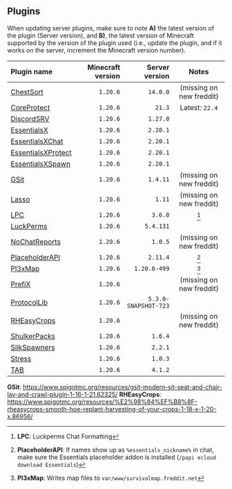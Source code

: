 
## Plugins

When updating server plugins, make sure to note **A)** the latest version of the plugin (Server version), and **B)**, the latest version of Minecraft supported by the version of the plugin used (i.e., update the plugin, and if it works on the server, increment the Minecraft version number).

| Plugin name                                                                                  | Minecraft version |       Server version |           Notes          |
|:-------------------------------------------------------------------------------------------- | -----------------:| --------------------:|:------------------------:|
| [ChestSort](https://www.spigotmc.org/resources/chestsort-api.59773/)                         |          `1.20.6` |             `14.0.0` | (missing on new freddit) |
| [CoreProtect](https://www.spigotmc.org/resources/coreprotect.8631/)                          |          `1.20.6` |               `21.3` |      Latest: `22.4`      |
| [DiscordSRV](https://www.spigotmc.org/resources/discordsrv.18494/)                           |          `1.20.6` |             `1.27.0` |                          |
| [EssentialsX](https://www.spigotmc.org/resources/essentialsx.9089/)                          |          `1.20.6` |             `2.20.1` |                          |
| [EssentialsXChat](https://www.spigotmc.org/resources/essentialsx.9089/)                      |          `1.20.6` |             `2.20.1` |                          |
| [EssentialsXProtect](https://www.spigotmc.org/resources/essentialsx.9089/)                   |          `1.20.6` |             `2.20.1` |                          |
| [EssentialsXSpawn](https://www.spigotmc.org/resources/essentialsx.9089/)                     |          `1.20.6` |             `2.20.1` |                          |
| [GSit]()                                                                                     |          `1.20.6` |             `1.4.11` | (missing on new freddit) |
| [Lasso](https://www.spigotmc.org/resources/lasso.54815/)                                     |          `1.20.6` |               `1.11` | (missing on new freddit) |
| [LPC](https://www.spigotmc.org/resources/lpc-chat-formatter-1-7-10-1-20.68965/)              |          `1.20.6` |              `3.6.0` |           [^1]           |
| [LuckPerms](https://www.spigotmc.org/resources/luckperms.28140/)                             |          `1.20.6` |            `5.4.131` |                          |
| [NoChatReports](https://www.spigotmc.org/resources/nochatreports-1-19-1-20-6.102931/)        |          `1.20.6` |              `1.0.5` | (missing on new freddit) |
| [PlaceholderAPI](https://www.spigotmc.org/resources/placeholderapi.6245/)                    |          `1.20.6` |             `2.11.4` |           [^2]           |
| [Pl3xMap](https://modrinth.com/plugin/pl3xmap)                                               |          `1.20.6` |         `1.20.6-499` |           [^3]           |
| [PrefiX](https://www.spigotmc.org/resources/prefix-custom-tag-manager-1-8-1-21.70359/)       |          `1.20.6` |                      | (missing on new freddit) |
| [ProtocolLib](https://www.spigotmc.org/resources/protocollib.1997/)                          |          `1.20.6` | `5.3.0-SNAPSHOT-723` |                          |
| [RHEasyCrops]()                                                                              |          `1.20.6` |                      | (missing on new freddit) |
| [ShulkerPacks](https://www.spigotmc.org/resources/shulker-backpacks-1-13-1-19.67466/)        |          `1.20.6` |              `1.6.4` |                          |
| [SilkSpawners](https://www.spigotmc.org/resources/silkspawners-versions-1-8-8-1-20-4.60063/) |          `1.20.6` |              `2.2.1` |                          |
| [Stress](https://www.spigotmc.org/resources/stress.79374/)                                   |          `1.20.6` |              `1.0.3` |                          |
| [TAB](https://www.spigotmc.org/resources/tab-1-5-1-21.57806/)                                |          `1.20.6` |              `4.1.2` |                          |

[^1]: **LPC**: Luckperms Chat Formatting  
[^2]: **PlaceholderAPI**: If names show up as `%essentials_nickname%` in chat, make sure the Essentials placeholder addon is installed (`/papi ecloud download Essentials`)
[^3]: **Pl3xMap**: Writes map files to `var/www/survivalmap.freddit.net`

**GSit**: https://www.spigotmc.org/resources/gsit-modern-sit-seat-and-chair-lay-and-crawl-plugin-1-16-1-21.62325/
**RHEasyCrops**: https://www.spigotmc.org/resources/%E2%98%84%EF%B8%8F-rheasycrops-smooth-hoe-replant-harvesting-of-your-crops-1-18-x-1-20-x.86956/